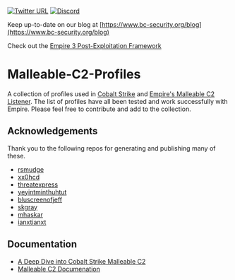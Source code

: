 [![Twitter URL](https://img.shields.io/twitter/url/https/twitter.com/fold_left.svg?style=flat)](https://twitter.com/BCSecurity1)
[![Discord](https://img.shields.io/discord/716165691383873536)](https://discord.gg/P8PZPyf)

Keep up-to-date on our blog at [https://www.bc-security.org/blog](https://www.bc-security.org/blog)

Check out the [Empire 3 Post-Exploitation Framework](https://github.com/BC-SECURITY/Empire)

# Malleable-C2-Profiles
A collection of profiles used in [Cobalt Strike](https://www.cobaltstrike.com/) and [Empire's Malleable C2 Listener](https://github.com/BC-SECURITY/Empire). The list of profiles have all been tested and work successfully with Empire. Please feel free to contribute and add to the collection.

## Acknowledgements
Thank you to the following repos for generating and publishing many of these.
- [rsmudge](https://github.com/rsmudge/Malleable-C2-Profiles)
- [xx0hcd](https://github.com/xx0hcd/Malleable-C2-Profiles)
- [threatexpress](https://github.com/threatexpress/malleable-c2)
- [yeyintminthuhtut](https://github.com/yeyintminthuhtut/Malleable-C2-Profiles-Collection)
- [bluscreenofjeff](https://github.com/bluscreenofjeff/MalleableC2Profiles)
- [skgray](https://github.com//Malleable-C2)
- [mhaskar](https://github.com/mhaskar/MalleableC2-Profiles)
- [ianxtianxt](https://github.com/ianxtianxt/Malleable-C2-Profiles)

## Documentation
- [A Deep Dive into Cobalt Strike Malleable C2](https://posts.specterops.io/a-deep-dive-into-cobalt-strike-malleable-c2-6660e33b0e0b)
- [Malleable C2 Documenation](https://www.cobaltstrike.com/help-malleable-c2)
